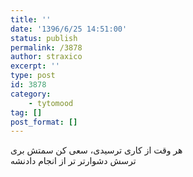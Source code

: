 ```yaml
---
title: ''
date: '1396/6/25 14:51:00'
status: publish
permalink: /3878
author: straxico
excerpt: ''
type: post
id: 3878
category:
    - tytomood
tag: []
post_format: []
---
```

هر وقت از کاری ترسیدی، سعی کن سمتش بری  
ترسش دشوارتر تر از انجام دادنشه